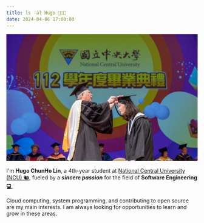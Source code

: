 ```yaml
---
title: ls -al Hugo 👨🏻‍💻
date: 2024-04-06 17:00:00
---
```


![Bachelor of Science in ATM, NCU Valedictorian Hugo](/images/about/hugo_valedictorian.jpg)


I'm **Hugo ChunHo Lin**, a 4th-year student at [National Central University (NCU) 🐿️](https://www.ncu.edu.tw/), fueled by a ***sincere passion*** for the field of **Software Engineering 💻**.


Cloud computing, system programming, and contributing to open source are my main interests. I am always looking for opportunities to learn and grow in these areas.

